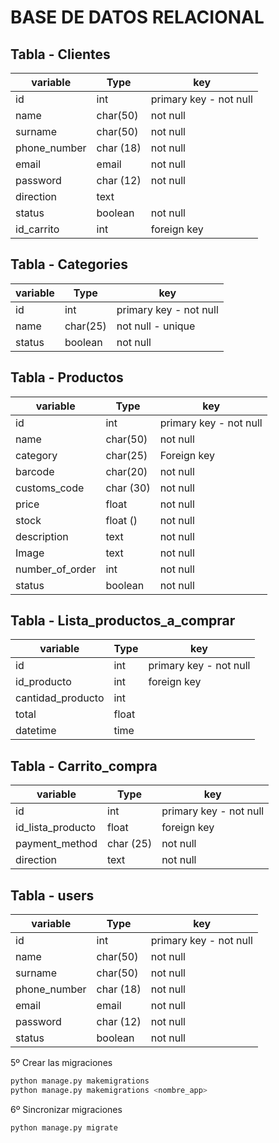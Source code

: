 # BASE DE DATOS RELACIONAL

## Tabla - Clientes

| variable     | Type      | key                    |
| ------------ | --------- | ---------------------- |
| id           | int       | primary key - not null |
| name         | char(50)  | not null               |
| surname      | char(50)  | not null               |
| phone_number | char (18) | not null               |
| email        | email     | not null               |
| password     | char (12) | not null               |
| direction    | text      |                        |
| status       | boolean   | not null               |
| id_carrito   | int       | foreign key            |

## Tabla - Categories

| variable | Type     | key                    |
| -------- | -------- | ---------------------- |
| id       | int      | primary key - not null |
| name     | char(25) | not null - unique      |
| status   | boolean  | not null               |

## Tabla - Productos

| variable        | Type      | key                    |
| --------------- | --------- | ---------------------- |
| id              | int       | primary key - not null |
| name            | char(50)  | not null               |
| category        | char(25)  | Foreign key            |
| barcode         | char(20)  | not null               |
| customs_code    | char (30) | not null               |
| price           | float     | not null               |
| stock           | float ()  | not null               |
| description     | text      | not null               |
| Image           | text      | not null               |
| number_of_order | int       | not null               |
| status          | boolean   | not null               |

## Tabla - Lista_productos_a_comprar

| variable          | Type  | key                    |
| ----------------- | ----- | ---------------------- |
| id                | int   | primary key - not null |
| id_producto       | int   | foreign key            |
| cantidad_producto | int   |                        |
| total             | float |                        |
| datetime          | time  |                        |

## Tabla - Carrito_compra

| variable          | Type      | key                    |
| ----------------- | --------- | ---------------------- |
| id                | int       | primary key - not null |
| id_lista_producto | float     | foreign key            |
| payment_method    | char (25) | not null               |
| direction         | text      | not null               |

## Tabla - users

| variable     | Type      | key                    |
| ------------ | --------- | ---------------------- |
| id           | int       | primary key - not null |
| name         | char(50)  | not null               |
| surname      | char(50)  | not null               |
| phone_number | char (18) | not null               |
| email        | email     | not null               |
| password     | char (12) | not null               |
| status       | boolean   | not null               |

5º Crear las migraciones

```sh
python manage.py makemigrations
python manage.py makemigrations <nombre_app>
```

6º Sincronizar migraciones

```sh
python manage.py migrate
```
